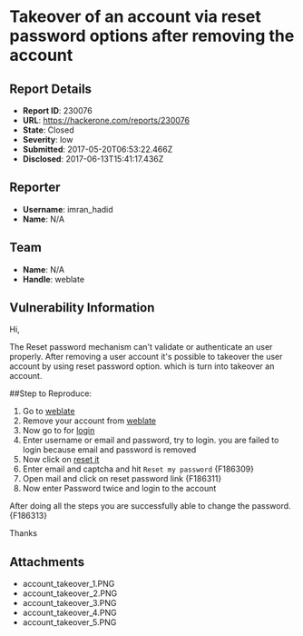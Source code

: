 # Takeover of an account via reset password options after removing the account

## Report Details
- **Report ID**: 230076
- **URL**: https://hackerone.com/reports/230076
- **State**: Closed
- **Severity**: low
- **Submitted**: 2017-05-20T06:53:22.466Z
- **Disclosed**: 2017-06-13T15:41:17.436Z

## Reporter
- **Username**: imran_hadid
- **Name**: N/A

## Team
- **Name**: N/A
- **Handle**: weblate

## Vulnerability Information
Hi, 

The Reset password mechanism can't validate or authenticate an user properly. After removing a user account it's possible to takeover the user account by using reset password option. which is turn into takeover an account. 

##Step to Reproduce: 

1. Go to [weblate](https://demo.weblate.org)
2. Remove your account from [weblate](https://demo.weblate.org)
3. Now go to for [login](https://demo.weblate.org/accounts/login/)
4. Enter username or email and password, try to login. you are failed to login because email and password is removed
5. Now click on [reset it](https://demo.weblate.org/accounts/reset/)
6. Enter email and captcha and hit `Reset my password`
{F186309}
7. Open mail and click on reset password link 
{F186311}
8. Now enter Password twice and login to the account 

After doing all the steps you are successfully able to change the password.
{F186313}

Thanks 


## Attachments
- account_takeover_1.PNG
- account_takeover_2.PNG
- account_takeover_3.PNG
- account_takeover_4.PNG
- account_takeover_5.PNG
